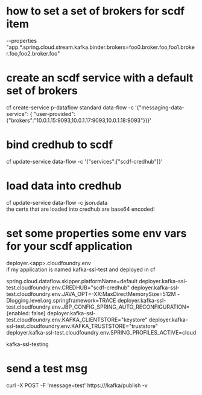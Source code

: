 # how to set a set of brokers for scdf item
--properties "app.*.spring.cloud.stream.kafka.binder.brokers=foo0.broker.foo,foo1.broker.foo,foo2.broker.foo"




# create an scdf service with a default set of brokers
cf create-service p-dataflow standard data-flow -c '{"messaging-data-service": { "user-provided": {"brokers":"10.0.1.15:9093,10.0.1.17:9093,10.0.1.18:9093"}}}'

# bind credhub to scdf
cf update-service data-flow -c '{"services":["scdf-credhub"]}'

# load data into credhub
cf update-service data-flow -c json.data  
the certs that are loaded into credhub are base64 encoded!

# set some properties some env vars for your scdf application
deployer.\<app>.cloudfoundry.env  
if my application is named kafka-ssl-test and deployed in cf 

spring.cloud.dataflow.skipper.platformName=default
deployer.kafka-ssl-test.cloudfoundry.env.CREDHUB="scdf-credhub"
deployer.kafka-ssl-test.cloudfoundry.env.JAVA_OPT=-XX:MaxDirectMemorySize=512M -Dlogging.level.org.springframework=TRACE
deployer.kafka-ssl-test.cloudfoundry.env.JBP_CONFIG_SPRING_AUTO_RECONFIGURATION={enabled: false}
deployer.kafka-ssl-test.cloudfoundry.env.KAFKA_CLIENTSTORE="keystore"
deployer.kafka-ssl-test.cloudfoundry.env.KAFKA_TRUSTSTORE="truststore"
deployer.kafka-ssl-test.cloudfoundry.env.SPRING_PROFILES_ACTIVE=cloud


kafka-ssl-testing

# send a test msg

curl -X POST -F 'message=test'  https://<endpoint>/kafka/publish -v